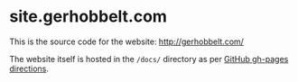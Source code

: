 # site.gerhobbelt.com

This is the source code for the website: http://gerhobbelt.com/

The website itself is hosted in the `/docs/` directory as per [GitHub gh-pages directions](https://help.github.com/en/articles/configuring-a-publishing-source-for-github-pages).
